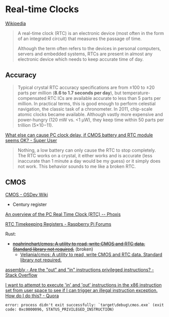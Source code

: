 # Real-time Clocks
[Wikipedia](https://en.wikipedia.org/wiki/Real-time_clock)
> A real-time clock (RTC) is an electronic device (most often in the form of an integrated circuit) that measures the passage of time.
> 
> Although the term often refers to the devices in personal computers, servers and embedded systems, RTCs are present in almost any electronic device which needs to keep accurate time of day.

## Accuracy
> Typical crystal RTC accuracy specifications are from ±100 to ±20 parts per million (**8.6 to 1.7 seconds per day**), but temperature-compensated RTC ICs are available accurate to less than 5 parts per million. In practical terms, this is good enough to perform celestial navigation, the classic task of a chronometer. In 2011, chip-scale atomic clocks became available. Although vastly more expensive and power-hungry (120 mW vs. <1 μW), they keep time within 50 parts per trillion (5×10−11).

[What else can cause PC clock delay, if CMOS battery and RTC module seems OK? - Super User](https://superuser.com/questions/1002756/what-else-can-cause-pc-clock-delay-if-cmos-battery-and-rtc-module-seems-ok)
> Nothing, a low battery can only cause the RTC to stop completely. The RTC works on a crystal, it either works and is accurate (less inaccurate than 1 minute a day would be my guess) or it simply does not work. This behavior sounds to me like a broken RTC.

## CMOS
[CMOS - OSDev Wiki](https://wiki.osdev.org/CMOS)
- Century register

[An overview of the PC Real Time Clock (RTC) -- Phoxis](https://phoxis.org/2016/01/02/an-overview-of-the-pc-real-time-clock-rtc/)

[RTC Timekeeping Registers - Raspberry Pi Forums](https://forums.raspberrypi.com/viewtopic.php?t=261412)

Rust:
- ~~[noahrinehart/cmos: A utility to read, write CMOS and RTC data. Standard library not required.](https://github.com/noahrinehart/cmos)~~ (broken)
  - [Veliania/cmos: A utility to read, write CMOS and RTC data. Standard library not required.](https://github.com/Veliania/cmos)

[assembly - Are the "out" and "in" instructions privileged instructions? - Stack Overflow](https://stackoverflow.com/questions/44576612/are-the-out-and-in-instructions-privileged-instructions)

[I want to attempt to execute 'in' and 'out' instructions in the x86 instruction set from user space to see if I can trigger an illegal instruction exception. How do I do this? - Quora](https://www.quora.com/I-want-to-attempt-to-execute-in-and-out-instructions-in-the-x86-instruction-set-from-user-space-to-see-if-I-can-trigger-an-illegal-instruction-exception-How-do-I-do-this)

```
error: process didn't exit successfully: `target\debug\cmos.exe` (exit code: 0xc0000096, STATUS_PRIVILEGED_INSTRUCTION)
```